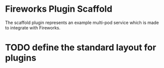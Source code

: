 # Fireworks Plugin Scaffold

The scaffold plugin represents an example multi-pod service which is made to integrate with Fireworks.

# TODO define the standard layout for plugins